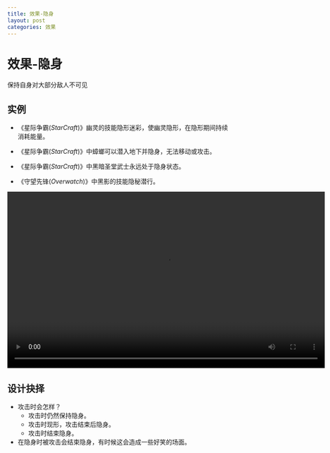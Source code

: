 ```yaml
---
title: 效果-隐身
layout: post
categories: 效果
---
```


# 效果-隐身
保持自身对大部分敌人不可见

## 实例

- 《星际争霸(*StarCraft*)》幽灵的技能隐形迷彩，使幽灵隐形，在隐形期间持续消耗能量。

- 《星际争霸(*StarCraft*)》中蟑螂可以潜入地下并隐身，无法移动或攻击。

- 《星际争霸(*StarCraft*)》中黑暗圣堂武士永远处于隐身状态。

- 《守望先锋(*Overwatch*)》中黑影的技能隐秘潜行。

<video width="720" height="400" controls>
    <source src="{{ site.url }}/videos/黑影-隐秘潜行.mp4" type="video/mp4">
</video>

## 设计抉择
- 攻击时会怎样？
    - 攻击时仍然保持隐身。
    - 攻击时现形，攻击结束后隐身。
    - 攻击时结束隐身。
- 在隐身时被攻击会结束隐身，有时候这会造成一些好笑的场面。